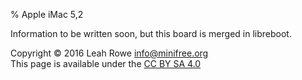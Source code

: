 % Apple iMac 5,2 

Information to be written soon, but this board is merged in libreboot.

Copyright © 2016 Leah Rowe <info@minifree.org>\
This page is available under the [CC BY SA 4.0](../cc-by-sa-4.0.txt)

